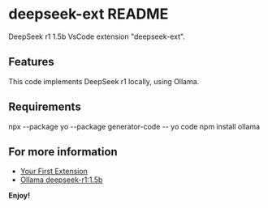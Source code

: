 # deepseek-ext README

DeepSeek r1 1.5b VsCode extension "deepseek-ext".

## Features

This code implements DeepSeek r1 locally, using Ollama. 

## Requirements

npx --package yo --package generator-code -- yo code
npm install ollama


## For more information

* [Your First Extension](https://code.visualstudio.com/api/get-started/your-first-extension)
* [Ollama deepseek-r1:1.5b](https://help.github.com/articles/markdown-basics/)

**Enjoy!**
